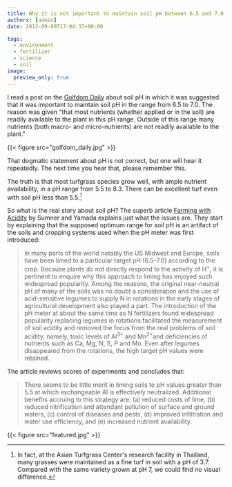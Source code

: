 ```yaml
---
title: Why it is not important to maintain soil pH between 6.5 and 7.0
authors: [admin] 
date: 2012-09-09T17:04:37+00:00

tags:
  - environment
  - fertilizer
  - science
  - soil
image:
  preview_only: true
---
```


I read a post on the [Golfdom Daily](http://golfdom.blogspot.com/2012/09/turf-toughie-take-our-one-question-exam.html) about soil pH in which it was suggested that it was important to maintain soil pH in the range from 6.5 to 7.0. The reason was given "that most nutrients (whether applied or in the soil) are readily available to the plant in this pH range. Outside of this range many nutrients (both macro- and micro-nutrients) are not readily available to the plant."

{{< figure src="golfdom_daily.jpg" >}}

That dogmatic statement about pH is not correct, but one will hear it repeatedly. The next time you hear that, please remember this.

The truth is that most turfgrass species grow well, with ample nutrient availability, in a pH range from 5.5 to 8.3. There can be excellent turf even with soil pH less than 5.5.[^1]

[^1]: In fact, at the Asian Turfgrass Center's research facility in Thailand, many grasses were maintained as a fine turf in soil with a pH of 3.7. Compared with the same variety grown at pH 7, we could find no visual difference.

So what is the real story about soil pH? The superb article [Farming with Acidity](https://doi.org/10.1081/CSS-120014461) by Sumner and Yamada explains just what the issues are. They start by explaining that the supposed optimum range for soil pH is an artifact of the soils and cropping systems used when the pH meter was first introduced:

> In many parts of the world notably the US Midwest and Europe, soils have been limed to a particular target pH (6.5–7.0) according to the crop. Because plants do not directly respond to the activity of H<sup>+</sup>, it is pertinent to enquire why this approach to liming has enjoyed such widespread popularity. Among the reasons, the original near-neutral pH of many of the soils was no doubt a consideration and the use of acid-sensitive legumes to supply N in rotations in the early stages of agricultural development also played a part. The introduction of the pH meter at about the same time as N fertilizers found widespread popularity replacing legumes in rotations facilitated the measurement of soil acidity and removed the focus from the real problems of soil acidity, namely, toxic levels of Al<sup>3+</sup> and Mn<sup>2+</sup>and deficiencies of nutrients such as Ca, Mg, N, S, P and Mo. Even after legumes disappeared from the rotations, the high target pH values were retained.

The article reviews scores of experiments and concludes that:

> There seems to be little merit in liming soils to pH values greater than 5.5 at which exchangeable Al is effectively neutralized. Additional benefits accruing to this strategy are: (a) reduced costs of lime, (b) reduced nitrification and attendant pollution of surface and ground waters, (c) control of diseases and pests, (d) improved infiltration and water use efficiency, and (e) increased nutrient availability.

{{< figure src="featured.jpg" >}}


